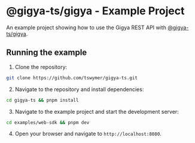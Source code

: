# @gigya-ts/gigya - Example Project

An example project showing how to use the Gigya REST API with [@gigya-ts/gigya](packages/gigya/README.md).

## Running the example

1. Clone the repository:

```bash
git clone https://github.com/tswymer/gigya-ts.git
```

2. Navigate to the repository and install dependencies:

```bash
cd gigya-ts && pnpm install
```

3. Navigate to the example project and start the development server:

```bash
cd examples/web-sdk && pnpm dev
```

4. Open your browser and navigate to `http://localhost:8080`.
